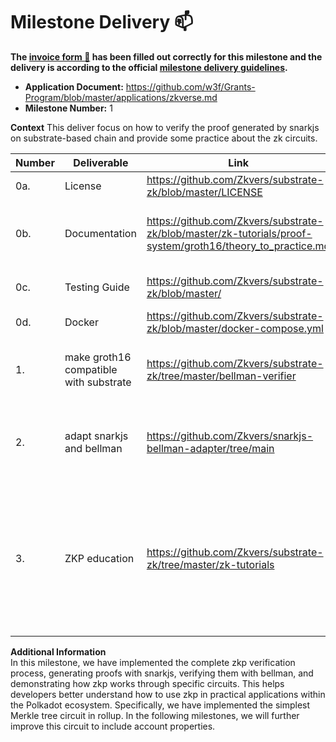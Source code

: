 # Milestone Delivery :mailbox:

**The [invoice form :pencil:](https://docs.google.com/forms/d/e/1FAIpQLSfmNYaoCgrxyhzgoKQ0ynQvnNRoTmgApz9NrMp-hd8mhIiO0A/viewform) has been filled out correctly for this milestone and the delivery is according to the official [milestone delivery guidelines](https://github.com/w3f/Grants-Program/blob/master/docs/Support%20Docs/milestone-deliverables-guidelines.md).**  

* **Application Document:** https://github.com/w3f/Grants-Program/blob/master/applications/zkverse.md
* **Milestone Number:** 1

**Context**
This deliver focus on how to verify the proof generated by snarkjs on substrate-based chain and provide some practice about the zk circuits.

| Number | Deliverable | Link | Notes |
| ------------- | ------------- | ------------- |------------- |
| 0a. | License |https://github.com/Zkvers/substrate-zk/blob/master/LICENSE| Apache License| 
| 0b.  | Documentation |https://github.com/Zkvers/substrate-zk/blob/master/zk-tutorials/proof-system/groth16/theory_to_practice.md| This doc will show how to practise the zk example| 
| 0c.  | Testing Guide |https://github.com/Zkvers/substrate-zk/blob/master/| Test the pallet function|
| 0d.  | Docker |https://github.com/Zkvers/substrate-zk/blob/master/docker-compose.yml| Docker yaml file|
| 1.  | make groth16 compatible with substrate |https://github.com/Zkvers/substrate-zk/tree/master/bellman-verifier| make the bellman to adapt the substrate with no_std|
| 2.  | adapt snarkjs and bellman |https://github.com/Zkvers/snarkjs-bellman-adapter/tree/main| adapt the snarkjs and bellman with some circuit examples|
| 3.  | ZKP education |https://github.com/Zkvers/substrate-zk/tree/master/zk-tutorials|Introduce the background knowledge of zk and the theory of groth16, and practice it through specific examples. |


**Additional Information**   
In this milestone, we have implemented the complete zkp verification process, generating proofs with snarkjs, verifying them with bellman, and demonstrating how zkp works through specific circuits. This helps developers better understand how to use zkp in practical applications within the Polkadot ecosystem. Specifically, we have implemented the simplest Merkle tree circuit in rollup. In the following milestones, we will further improve this circuit to include account properties.
